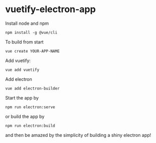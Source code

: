 # vuetify-electron-app

Install node and npm 

```
npm install -g @vue/cli
```

To build from start 
```
vue create YOUR-APP-NAME
```

Add vuetify:

```
vue add vuetify
```

Add electron

```
vue add electron-builder
```

Start the app by

```
npm run electron:serve
```

or build the app by

```
npm run electron:build
```

and then be amazed by the simplicity of building a shiny electron app!